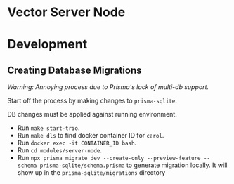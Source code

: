 # Vector Server Node

# Development

## Creating Database Migrations

_Warning: Annoying process due to Prisma's lack of multi-db support._

Start off the process by making changes to `prisma-sqlite`.

DB changes must be applied against running environment.

- Run `make start-trio`.
- Run `make dls` to find docker container ID for `carol`.
- Run `docker exec -it CONTAINER_ID bash`.
- Run `cd modules/server-node`.
- Run `npx prisma migrate dev --create-only --preview-feature --schema prisma-sqlite/schema.prisma` to generate migration locally. It will show up in the `prisma-sqlite/migrations` directory
